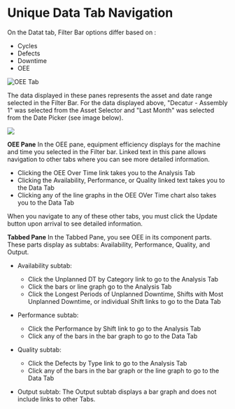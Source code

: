 # Unique Data Tab Navigation

On the Datat tab, Filter Bar options differ based on : 

  * Cycles
  * Defects
  * Downtime
  * OEE

![OEE Tab](oedTabNav.png)

The data displayed in these panes represents the asset and date range selected in the Filter Bar. For the data displayed above, "Decatur - Assembly 1" was selected from the Asset Selector and "Last Month" was selected from the Date Picker (see image below).

![](dashboardDatePicker.png)

**OEE Pane**
 In the OEE pane, equipment efficiency displays for the machine and time you selected in the Filter bar. Linked text in this pane allows navigation to other tabs where you can see more detailed information.
 
   * Clicking the OEE Over Time link takes you to the Analysis Tab
   * Clicking the Availability, Performance, or Quality linked text takes you to the Data Tab
   * Clicking any of the line graphs in the OEE OVer Time chart also takes you to the Data Tab

When you navigate to any of these other tabs, you must click the Update button upon arrival to see detailed information.

**Tabbed Pane**
 In the Tabbed Pane, you see OEE in its component parts. These parts display as subtabs: Availability, Performance, Quality, and Output.

* Availability subtab:
  * Click the Unplanned DT by Category link to go to the Analysis Tab
  * Click the bars or line graph go to the Analysis Tab 
  * Click the Longest Periods of Unplanned Downtime, Shifts with Most Unplanned Downtime, or individual Shift links to go to the Data Tab

* Performance subtab:
  * Click the Performance by Shift link to go to the Analysis Tab 
  * Click any of the bars in the bar graph to go to the Data Tab

* Quality subtab:
  * Click the Defects by Type link to go to the Analysis Tab
  * Click any of the bars in the bar graph or the line graph to go to the Data Tab

* Output subtab: The Output subtab displays a bar graph and does not include links to other Tabs.